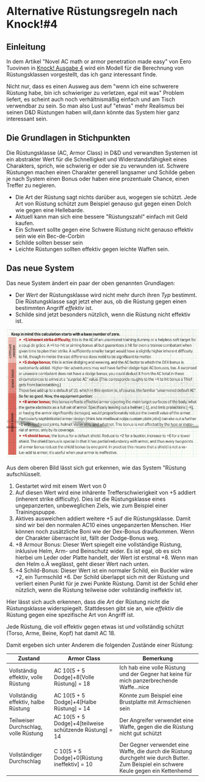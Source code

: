 # Alternative Rüstungsregeln nach Knock!#4

## Einleitung

In dem Artikel "Novel AC math or armor penetration made easy" von Eero Tuovinen in [Knock! Ausgabe 4](https://www.themerrymushmen.com/product/knock-4-tmm/) wird ein Modell für die Berechnung von Rüstungsklassen vorgestellt, das ich ganz interessant finde.

Nicht nur, dass es einen Ausweg aus dem "wenn ich eine schwerere Rüstung habe, bin ich schwieriger zu verletzen, egal mit was" Problem liefert, es scheint auch noch verhältnismäßig einfach und am Tisch verwendbar zu sein. So man also Lust auf "etwas" mehr Realismus bei seinen D&D Rüstungen haben will,dann könnte das System hier ganz interessant sein.

## Die Grundlagen in Stichpunkten

Die Rüstungsklasse (AC, Armor Class) in D&D und verwandten Systemen ist ein abstrakter Wert für die Schnelligkeit und Widerstandsfähigkeit eines Charakters, sprich, wie schwierig er oder sie zu verwunden ist. Schwere Rüstungen machen einen Charakter generell langsamer und Schilde geben je nach System einen Bonus oder haben eine prozentuale Chance, einen Treffer zu negieren.  

- Die Art der Rüstung sagt nichts darüber aus, wogegen sie schützt. Jede Art von Rüstung schützt zum Beispiel genauso gut gegen einen Dolch wie gegen eine Hellebarde.
- Aktuell kann man sich eine bessere "Rüstungszahl" einfach mit Geld kaufen.
- Ein Schwert sollte gegen eine Schwere Rüstung nicht genauso effektiv sein wie ein Bec-de-Corbin
- Schilde sollten besser sein
- Leichte Rüstungen sollten effektiv gegen leichte Waffen sein.

## Das neue System

Das neue System ändert ein paar der oben genannten Grundlagen:

- Der *Wert* der Rüstungsklasse wird nicht mehr durch ihren *Typ* bestimmt. Die Rüstungsklasse sagt jetzt eher aus, ob die Rüstung gegen einen bestimmten Angriff *effektiv* ist.
- Schilde sind jetzt besonders nützlich, wenn die Rüstung nicht effektiv ist.

![Aus der Ausgabe](./img/KI4-ACMod.png)

Aus dem oberen Bild lässt sich gut erkennen, wie das System "Rüstung aufschlüsselt.

1. Gestartet wird mit einem Wert von 0
2. Auf diesen Wert wird eine inhärente Trefferschwierigkeit von +5 addiert (inherent strike difficulty). Dies ist die Rüstungsklasse eines ungepanzerten, unbeweglichen Ziels, wie zum Beispiel einer Trainingspuppe.
3. Aktives ausweichen addiert weitere +5 auf die Rüstungsklasse. Damit sind wir bei den normalen AC10 eines ungepanzerten Menschen. Hier können noch zusätzliche Boni wie der Dex-Bonus draufkommen. Wenn der Charakter überrascht ist, fällt der Dodge-Bonus weg.
4. +8 Armour Bonus: Dieser Wert spiegelt eine vollständige Rüstung, inklusive Helm, Arm- und Beinschutz wider. Es ist egal, ob es sich hierbei um Leder oder Platte handelt, der Wert ist erstmal +8. Wenn man den Helm o.Ä weglässt, geht dieser Wert nach unten.
5. +4 Schild-Bonus: Dieser Wert ist ein normaler Schild, ein Buckler wäre +2, ein Turmschild +6. Der Schild überlappt sich mit der Rüstung und verliert einen Punkt für je zwei Punkte Rüstung. Damit ist der Schild eher nützlich, wenn die Rüstung teilweise oder vollständig ineffektiv ist.

Hier lässt sich auch erkennen, dass die *Art* der Rüstung nicht die Rüstungsklasse widerspiegelt. Stattdessen gibt sie an, wie *effektiv* die Rüstung gegen eine spezifische Art von Angriff ist.

Jede Rüstung, die voll effektiv gegen etwas ist *und* vollständig schützt (Torso, Arme, Beine, Kopf) hat damit AC 18.

Damit ergeben sich unter Anderem die folgenden Zustände einer Rüstung:

|Zustand|Armor Class|Bemerkung|
|---|---|---|
|Vollständig effektiv, volle Rüstung| AC 10[5 + 5 Dodge]+8[Volle Rüstung] = 18| Ich hab eine volle Rüstung und der Gegner hat keine für mich panzerbrechende Waffe...nice|
|Vollständig effektiv, halbe Rüstung| AC 10[5 + 5 Dodge]+4[Halbe Rüstung] = 14|Könnte zum Beispiel eine Brustplatte mit Armschienen sein|
|Teilweiser Durchschlag, volle Rüstung|AC 10[5 + 5 Dodge]+4[teilweise schützende Rüstung] = 14|Der Angreifer verwendet eine Waffe, gegen die die Rüstung nicht gut schützt|
|Vollständiger Durchschlag|C 10[5 + 5 Dodge]+0[Rüstung ineffektiv] = 10|Der Gegner verwendet eine Waffe, die durch die Rüstung durchgeht wie durch Butter. Zum Beispiel ein schwere Keule gegen ein Kettenhemd|
